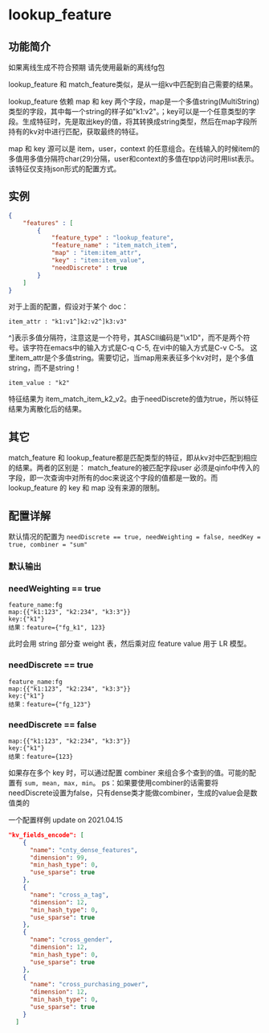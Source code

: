 # lookup_feature

## 功能简介

如果离线生成不符合预期 请先使用最新的离线fg包

lookup_feature 和 match_feature类似，是从一组kv中匹配到自己需要的结果。

lookup_feature 依赖 map 和 key 两个字段，map是一个多值string(MultiString)类型的字段，其中每一个string的样子如"k1:v2"。；key可以是一个任意类型的字段。生成特征时，先是取出key的值，将其转换成string类型，然后在map字段所持有的kv对中进行匹配，获取最终的特征。

map 和 key 源可以是 item，user，context 的任意组合。在线输入的时候item的多值用多值分隔符char(29)分隔，user和context的多值在tpp访问时用list表示。该特征仅支持json形式的配置方式。

## 实例

```json
{
    "features" : [
        {
            "feature_type" : "lookup_feature",
            "feature_name" : "item_match_item",
            "map" : "item:item_attr",
            "key" : "item:item_value",
            "needDiscrete" : true
        }
    ]
}
```

对于上面的配置，假设对于某个 doc：

```
item_attr : "k1:v1^]k2:v2^]k3:v3"
```

^\]表示多值分隔符，注意这是一个符号，其ASCII编码是"\\x1D"，而不是两个符号。该字符在emacs中的输入方式是C-q C-5, 在vi中的输入方式是C-v C-5。 这里item_attr是个多值string。需要切记，当map用来表征多个kv对时，是个多值string，而不是string！

```
item_value : "k2"
```

特征结果为 item_match_item_k2_v2。由于needDiscrete的值为true，所以特征结果为离散化后的结果。

## 其它

match_feature 和 lookup_feature都是匹配类型的特征，即从kv对中匹配到相应的结果。两者的区别是： match_feature的被匹配字段user 必须是qinfo中传入的字段，即一次查询中对所有的doc来说这个字段的值都是一致的。而 lookup_feature 的 key 和 map 没有来源的限制。

## 配置详解

默认情况的配置为 `needDiscrete == true, needWeighting = false, needKey = true, combiner = "sum"`

### 默认输出

### needWeighting == true

```
feature_name:fg
map:{{"k1:123", "k2:234", "k3:3"}}
key:{"k1"}
结果：feature={"fg_k1", 123}
```

此时会用 string 部分查 weight 表，然后乘对应 feature value 用于 LR 模型。

### needDiscrete == true

```
feature_name:fg
map:{{"k1:123", "k2:234", "k3:3"}}
key:{"k1"}
结果：feature={"fg_123"}
```

### needDiscrete == false

```
map:{{"k1:123", "k2:234", "k3:3"}}
key:{"k1"}
结果：feature={123}
```

如果存在多个 key 时，可以通过配置 combiner 来组合多个查到的值。可能的配置有 `sum, mean, max, min`。 ps：如果要使用combiner的话需要将needDiscrete设置为false，只有dense类才能做combiner，生成的value会是数值类的

一个配置样例 update on 2021.04.15

```json
"kv_fields_encode": [
    {
      "name": "cnty_dense_features",
      "dimension": 99,
      "min_hash_type": 0,
      "use_sparse": true
    },
    {
      "name": "cross_a_tag",
      "dimension": 12,
      "min_hash_type": 0,
      "use_sparse": true
    },
    {
      "name": "cross_gender",
      "dimension": 12,
      "min_hash_type": 0,
      "use_sparse": true
    },
    {
      "name": "cross_purchasing_power",
      "dimension": 12,
      "min_hash_type": 0,
      "use_sparse": true
    }
  ]
```
